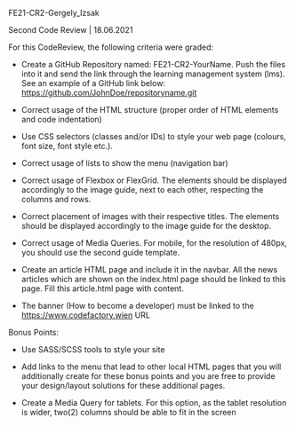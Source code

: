 FE21-CR2-Gergely_Izsak

Second Code Review | 18.06.2021

For this CodeReview, the following criteria were graded:

 - Create a GitHub Repository named: FE21-CR2-YourName. Push the files into it and send the link through the learning management system (lms). See an example of a GitHub link below: https://github.com/JohnDoe/repositoryname.git

 - Correct usage of the HTML structure (proper order of HTML elements and code indentation)

 - Use CSS selectors (classes and/or IDs) to style your web page (colours, font size, font style etc.).

 - Correct usage of lists to show the menu (navigation bar)

 - Correct usage of Flexbox or FlexGrid. The elements should be displayed accordingly to the image guide, next to each other, respecting the columns and rows.

 - Correct placement of images with their respective titles. The elements should be displayed accordingly to the image guide for the desktop.

 - Correct usage of Media Queries. For mobile, for the resolution of 480px, you should use the second guide template.

 - Create an article HTML page and include it in the navbar. All the news articles which are shown on the index.html page should be linked to this page. Fill this article.html page with content.

 - The banner (How to become a developer) must be linked to the https://www.codefactory.wien URL

Bonus Points:

 - Use SASS/SCSS tools to style your site

 - Add links to the menu that lead to other local HTML pages that you will additionally create for these bonus points and you are free to provide your design/layout solutions for these additional pages.

 - Create a Media Query for tablets. For this option, as the tablet resolution is wider, two(2) columns should be able to fit in the screen
